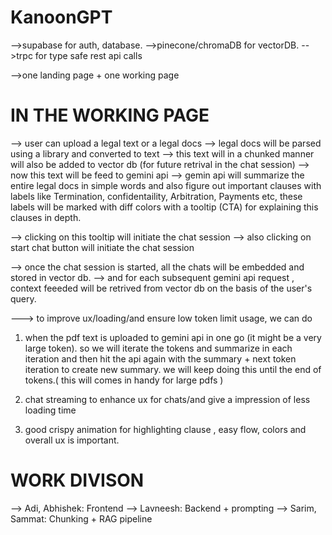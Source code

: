 # KanoonGPT

-->supabase for auth, database.
-->pinecone/chromaDB for vectorDB.
-->trpc for type safe rest api calls

-->one landing page + one working page


# IN THE WORKING PAGE

--> user can upload a legal text or a legal docs
--> legal docs will be parsed using a library and converted to text
--> this text will in a chunked manner will also be added to vector db (for future retrival in the chat session)
--> now this text will be feed to gemini api 
--> gemin api will summarize the entire legal docs in simple words and also figure out important clauses 
with labels like Termination, confidentaility, Arbitration, Payments etc, these labels will be marked with diff colors with a tooltip (CTA) for explaining this clauses in depth.

--> clicking on this tooltip will initiate the chat session 
--> also clicking on start chat button will initiate the chat session

--> once the chat session is started, all the chats will be embedded and stored in vector db.
--> and for each subsequent gemini api request , context feeeded will be retrived from vector db on the basis of the user's query. 

---> to improve ux/loading/and ensure low token limit usage, we can do

1. when the pdf text is uploaded to gemini api in one go (it might be a very large token). so we will iterate the tokens and summarize in each iteration and then hit the api again with the summary + next token iteration to create new summary.
we will keep doing this until the end of tokens.( this will comes in handy for large pdfs )

2. chat streaming to enhance ux for chats/and give a impression of less loading time

3. good crispy animation for highlighting clause , easy flow, colors and overall ux is important.

# WORK DIVISON
--> Adi, Abhishek: Frontend
--> Lavneesh: Backend + prompting
--> Sarim, Sammat: Chunking + RAG pipeline
